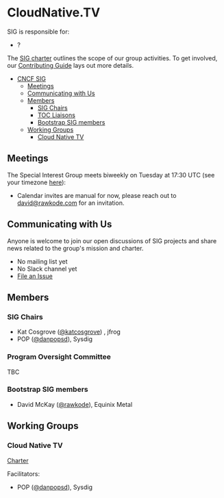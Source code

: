 # CloudNative.TV <T>

SIG <T> is responsible for:

- ?

The [SIG <T> charter](/CHARTER.md) outlines the scope of our group activities. To get involved, our [Contributing Guide](/CONTRIBUTING.md) lays out more details.

- [CNCF SIG <T>](#cncf-sig-t)
  - [Meetings](#meetings)
  - [Communicating with Us](#communicating-with-us)
  - [Members](#members)
    - [SIG Chairs](#sig-chairs)
    - [TOC Liaisons](#toc-liaisons)
    - [Bootstrap SIG members](#bootstrap-sig-members)
  - [Working Groups](#working-groups)
    - [Cloud Native TV](#cloud-native-tv)

## Meetings

The <T> Special Interest Group meets biweekly on Tuesday at
17:30 UTC (see your timezone [here](https://time.is/compare/1730_09_Mar_2021_in_UTC)):

- Calendar invites are manual for now, please reach out to david@rawkode.com for an invitation.

## Communicating with Us

Anyone is welcome to join our open discussions of SIG <T>
projects and share news related to the group's mission and charter.

- No mailing list yet
- No Slack channel yet
- [File an Issue](https://github.com/cncf/cloudnativetv)

## Members

### SIG Chairs

- Kat Cosgrove ([@katcosgrove](https://github.com/katcosgrove)) , jfrog
- POP ([@danpopsd](https://github.com/danpopsd)), Sysdig

### Program Oversight Committee

TBC

### Bootstrap SIG members

- David McKay ([@rawkode](https://github.com/rawkode)), Equinix Metal
## Working Groups

### Cloud Native TV

[Charter](/wg-tv/README.md)

Facilitators:

- POP ([@danpopsd](https://github.com/danpopsd)), Sysdig
